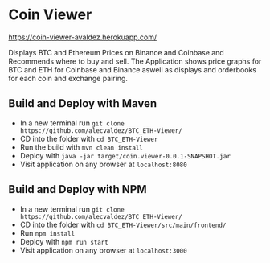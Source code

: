 # Coin Viewer

https://coin-viewer-avaldez.herokuapp.com/

Displays BTC and Ethereum Prices on Binance and Coinbase and Recommends where to buy and sell.
The Application shows price graphs for BTC and ETH for Coinbase and Binance aswell as displays and orderbooks for each coin and exchange pairing.


## Build and Deploy with Maven
* In a new terminal run `git clone https://github.com/alecvaldez/BTC_ETH-Viewer/`
* CD into the folder with `cd BTC_ETH-Viewer`
* Run the build with `mvn clean install`
* Deploy with `java -jar target/coin.viewer-0.0.1-SNAPSHOT.jar`
* Visit application on any browser at `localhost:8080`

## Build and Deploy with NPM
* In a new terminal run `git clone https://github.com/alecvaldez/BTC_ETH-Viewer/`
* CD into the folder with `cd BTC_ETH-Viewer/src/main/frontend/`
* Run `npm install`
* Deploy with `npm run start`
* Visit application on any browser at `localhost:3000`
